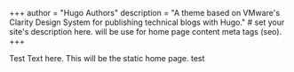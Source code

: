 +++
author = "Hugo Authors"
description = "A theme based on VMware's Clarity Design System for publishing technical blogs with Hugo." # set your site's description here. will be use for home page content meta tags (seo).
+++

Test Text here. This will be the static home page. test